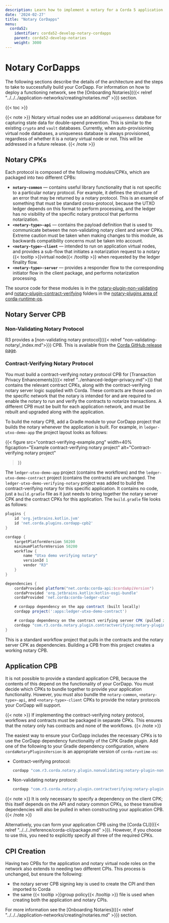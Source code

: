 ```yaml
---
description: Learn how to implement a notary for a Corda 5 application network.
date: '2024-02-27'
title: "Notary CorDapps"
menu:
  corda52:
    identifier: corda52-develop-notary-cordapps
    parent: corda52-develop-notaries
    weight: 3000
---
```

# Notary CorDapps

The following sections describe the details of the architecture and the steps to take to successfully build your CorDapp. For information on how to deploy a functioning network, see the [Onboarding Notaries]({{< relref "../../../application-networks/creating/notaries.md" >}}) section.

{{< toc >}}

{{< note >}}
Notary virtual nodes use an additional `uniqueness` database for capturing state data for double-spend prevention. This is similar to the existing `crypto` and `vault` databases. Currently, when auto-provisioning virtual node databases, a uniqueness database is always provisioned, regardless of whether it is a notary virtual node or not. This will be addressed in a future release.
{{< /note >}}

## Notary CPKs

Each protocol is composed of the following modules/CPKs, which are packaged into two different CPBs:

* **`notary-common`** —  contains useful library functionality that is not specific to a particular notary protocol. For example, it defines the structure of an error that may be returned by a notary protocol. This is an example of something that must be standard cross-protocol, because the UTXO ledger depends on this format to perform processing, and the ledger has no visibility of the specific notary protocol that performs notarization.
* **`<notary-type>-api`** — contains the payload definition that is used to communicate between the non-validating notary client and server CPKs. Extreme caution must be taken when making changes to this module, as backwards compatibility concerns must be taken into account.
* **`<notary-type>-client`** — intended to run on application virtual nodes, and provides a sub-flow that initiates a notarization request to a notary {{< tooltip >}}virtual node{{< /tooltip >}} when requested by the ledger finality flow.
* **`<notary-type>-server`** — provides a responder flow to the corresponding initiator flow in the client package, and performs notarization processing.

The source code for these modules is in the [notary-plugin-non-validating](https://github.com/corda/corda-runtime-os/tree/release/os/5.2/notary-plugins/notary-plugin-non-validating) and [notary-plugin-contract-verifying](https://github.com/corda/corda-runtime-os/tree/release/os/5.2/notary-plugins/notary-plugin-contract-verifying) folders in the [notary-plugins area of corda-runtime-os](https://github.com/corda/corda-runtime-os/tree/release/os/5.2/notary-plugins).

## Notary Server CPB

### Non-Validating Notary Protocol

R3 provides a [non-validating notary protocol]({{< relref "non-validating-notary/_index.md">}})  CPB. This is available from the [Corda GitHub release page](https://github.com/corda/corda-runtime-os/releases/).

### Contract-Verifying Notary Protocol

You must build a contract-verifying notary protocol CPB for [Transaction Privacy Enhancements]({{< relref "../enhanced-ledger-privacy.md">}}) that contains the relevant contract CPKs, along with the contract-verifying notary server logic supplied with Corda. These contracts are those used on the specific network that the notary is intended for and are required to enable the notary to run and verify the contracts to notarize transactions. A different CPB must be built for each application network, and must be rebuilt and upgraded along with the application.

To build the notary CPB, add a Gradle module to your CorDapp project that builds the notary whenever the application is built. For example, in `ledger-utxo-demo-app` the project layout looks as follows:

{{<
  figure
	 src="contract-verifying-example.png"
   width=40%
	 figcaption="Example contract-verifying notary project"
	 alt="Contract-verifying notary project"
>}}

The `ledger-utxo-demo-app` project (contains the workflows) and the `ledger-utxo-demo-contract` project (contains the contracts) are unchanged. The `ledger-utxo-demo-verifying-notary` project was added to build the contract-verifying notary for this specific application. It contains no code, just a `build.gradle` file as it just needs to bring together the notary server CPK and the contract CPKs for this application. The `build.gradle` file looks as follows:

```gradle
plugins {
    id 'org.jetbrains.kotlin.jvm'
    id 'net.corda.plugins.cordapp-cpb2'
}

cordapp {
    targetPlatformVersion 50200
    minimumPlatformVersion 50200 
    workflow {
        name "Utxo demo verifying notary"
        versionId 1
        vendor "R3"
    }
}

dependencies {
    cordaProvided platform("net.corda:corda-api:$cordaApiVersion")
    cordaProvided 'org.jetbrains.kotlin:kotlin-osgi-bundle'
    cordaProvided 'net.corda:corda-ledger-utxo'

    # cordapp dependency on the app contract (built locally)
    cordapp project(':apps:ledger-utxo-demo-contract')

    # cordapp dependency on the contract verifying server CPK (pulled in via Maven)
    cordapp "com.r3.corda.notary.plugin.contractverifying:notary-plugin-contract-verifying-server:$notaryPluginVersion"
}
```

This is a standard workflow project that pulls in the contracts and the notary server CPK as dependencies. Building a CPB from this project creates a working notary CPB.

## Application CPB

It is not possible to provide a standard application CPB, because the contents of this depend on the functionality of your CorDapp. You must decide which CPKs to bundle together to provide your application functionality. However, you must also bundle the `notary-common`, `<notary-type>-api`, and `<notary-type>-client` CPKs to provide the notary protocols your CorDapp will support.

{{< note >}}
If implementing the contract-verifying notary protocol, workflows and contracts must be packaged in separate CPKs. This ensures that the notary only has contracts and none of the workflows.
{{< /note >}}

The easiest way to ensure your CorDapp includes the necessary CPKs is to use the CorDapp dependency functionality of the CPK Gradle plugin. Add one of the following to your Gradle dependency configuration, where `cordaNotaryPluginsVersion` is an appropriate version of `corda-runtime-os`:

* Contract-verifying protocol:

   ```kotlin
   cordapp "com.r3.corda.notary.plugin.nonvalidating:notary-plugin-non-validating-client:$cordaNotaryPluginsVersion"
   ```
* Non-validating notary protocol:

   ```kotlin
   cordapp "com.r3.corda.notary.plugin.contractverifying:notary-plugin-contract-verifying-client:$cordaNotaryPluginsVersion"
   ```

{{< note >}}
It is only necessary to specify a dependency on the client CPK; this itself depends on the API and notary common CPKs, so these transitive dependencies will also be pulled in when constructing your application CPB.
{{< /note >}}

Alternatively, you can form your application CPB using the [Corda CLI]({{< relref "../../../reference/corda-cli/package.md" >}}). However, if you choose to use this, you need to explicitly specify all three of the required CPKs.

## CPI Creation

Having two CPBs for the application and notary virtual node roles on the network also extends to needing two different CPIs. This process is unchanged, but ensure the following:

* the notary server CPB signing key is used to create the CPI and then imported to Corda
* the same {{< tooltip >}}group policy{{< /tooltip >}} file is used when creating both the application and notary CPIs.

For more information see the [Onboarding Notaries]({{< relref "../../../application-networks/creating/notaries.md" >}}) section.
